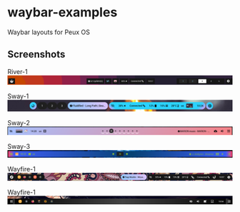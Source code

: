 # waybar-examples
Waybar layouts for Peux OS 

## Screenshots

River-1
![Screenshot](https://github.com/DN-debug/waybar-examples/blob/main/screenshot/postRiver.png)

Sway-1
![Screenshot](https://github.com/DN-debug/waybar-examples/blob/main/screenshot/swayPost.png)

Sway-2
![Screenshot](https://github.com/DN-debug/waybar-examples/blob/main/screenshot/sway2.png)

Sway-3
![Screenshot](https://github.com/DN-debug/waybar-examples/blob/main/screenshot/swbar.png)

Wayfire-1
![Screenshot](https://github.com/DN-debug/waybar-examples/blob/main/screenshot/wayfire_easyL.png)

Wayfire-1
![Screenshot](https://github.com/DN-debug/waybar-examples/blob/main/screenshot/wayfire2.png)
